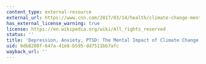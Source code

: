 ```yaml
---
content_type: external-resource
external_url: https://www.cnn.com/2017/03/14/health/climate-change-mental-health-eprise/index.html
has_external_license_warning: true
license: https://en.wikipedia.org/wiki/All_rights_reserved
status: ''
title: 'Depression, Anxiety, PTSD: The Mental Impact of Climate Change.'
uid: 9db8208f-647a-41e8-b595-dd7511bb7afc
wayback_url: ''
---
```

